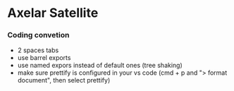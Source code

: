 # Axelar Satellite

### Coding convetion

- 2 spaces tabs
- use barrel exports
- use named expors instead of default ones (tree shaking)
- make sure prettify is configured in your vs code (cmd + p and "> format document", then select prettify)
